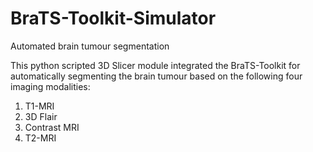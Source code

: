 # BraTS-Toolkit-Simulator
Automated brain tumour segmentation

This python scripted 3D Slicer module integrated the BraTS-Toolkit for automatically segmenting the brain tumour based on the following four imaging modalities:
1) T1-MRI
2) 3D Flair
3) Contrast MRI
4) T2-MRI


